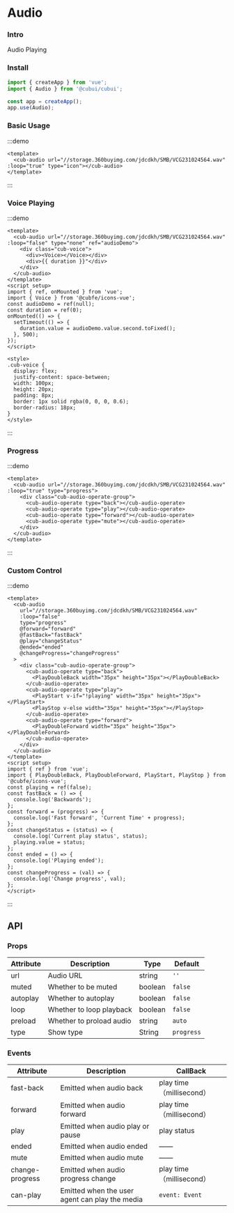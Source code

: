 # Audio

### Intro

Audio Playing

### Install

```js
import { createApp } from 'vue';
import { Audio } from '@cubui/cubui';

const app = createApp();
app.use(Audio);
```

### Basic Usage

:::demo

```vue
<template>
  <cub-audio url="//storage.360buyimg.com/jdcdkh/SMB/VCG231024564.wav" :loop="true" type="icon"></cub-audio>
</template>
```

:::

### Voice Playing

:::demo

```vue
<template>
  <cub-audio url="//storage.360buyimg.com/jdcdkh/SMB/VCG231024564.wav" :loop="false" type="none" ref="audioDemo">
    <div class="cub-voice">
      <div><Voice></Voice></div>
      <div>{{ duration }}"</div>
    </div>
  </cub-audio>
</template>
<script setup>
import { ref, onMounted } from 'vue';
import { Voice } from '@cubfe/icons-vue';
const audioDemo = ref(null);
const duration = ref(0);
onMounted(() => {
  setTimeout(() => {
    duration.value = audioDemo.value.second.toFixed();
  }, 500);
});
</script>

<style>
.cub-voice {
  display: flex;
  justify-content: space-between;
  width: 100px;
  height: 20px;
  padding: 8px;
  border: 1px solid rgba(0, 0, 0, 0.6);
  border-radius: 18px;
}
</style>
```

:::

### Progress

:::demo

```vue
<template>
  <cub-audio url="//storage.360buyimg.com/jdcdkh/SMB/VCG231024564.wav" :loop="true" type="progress">
    <div class="cub-audio-operate-group">
      <cub-audio-operate type="back"></cub-audio-operate>
      <cub-audio-operate type="play"></cub-audio-operate>
      <cub-audio-operate type="forward"></cub-audio-operate>
      <cub-audio-operate type="mute"></cub-audio-operate>
    </div>
  </cub-audio>
</template>
```

:::

### Custom Control

:::demo

```vue
<template>
  <cub-audio
    url="//storage.360buyimg.com/jdcdkh/SMB/VCG231024564.wav"
    :loop="false"
    type="progress"
    @forward="forward"
    @fastBack="fastBack"
    @play="changeStatus"
    @ended="ended"
    @changeProgress="changeProgress"
  >
    <div class="cub-audio-operate-group">
      <cub-audio-operate type="back">
        <PlayDoubleBack width="35px" height="35px"></PlayDoubleBack>
      </cub-audio-operate>
      <cub-audio-operate type="play">
        <PlayStart v-if="!playing" width="35px" height="35px"></PlayStart>
        <PlayStop v-else width="35px" height="35px"></PlayStop>
      </cub-audio-operate>
      <cub-audio-operate type="forward">
        <PlayDoubleForward width="35px" height="35px"></PlayDoubleForward>
      </cub-audio-operate>
    </div>
  </cub-audio>
</template>
<script setup>
import { ref } from 'vue';
import { PlayDoubleBack, PlayDoubleForward, PlayStart, PlayStop } from '@cubfe/icons-vue';
const playing = ref(false);
const fastBack = () => {
  console.log('Backwards');
};
const forward = (progress) => {
  console.log('Fast forward', 'Current Time' + progress);
};
const changeStatus = (status) => {
  console.log('Current play status', status);
  playing.value = status;
};
const ended = () => {
  console.log('Playing ended');
};
const changeProgress = (val) => {
  console.log('Change progress', val);
};
</script>
```

:::

## API

### Props

| Attribute | Description              | Type    | Default    |
| --------- | ------------------------ | ------- | ---------- |
| url       | Audio URL                | string  | `''`       |
| muted     | Whether to be muted      | boolean | `false`    |
| autoplay  | Whether to autoplay      | boolean | `false`    |
| loop      | Whether to loop playback | boolean | `false`    |
| preload   | Whether to proload audio | string  | `auto`     |
| type      | Show type                | String  | `progress` |

### Events

| Attribute       | Description                                    | CallBack                 |
| --------------- | ---------------------------------------------- | ------------------------ |
| fast-back       | Emitted when audio back                        | play time（millisecond） |
| forward         | Emitted when audio forward                     | play time（millisecond） |
| play            | Emitted when audio play or pause               | play status              |
| ended           | Emitted when audio ended                       | ——                       |
| mute            | Emitted when audio mute                        | ——                       |
| change-progress | Emitted when audio progress change             | play time（millisecond） |
| can-play        | Emitted when the user agent can play the media | `event: Event`           |
